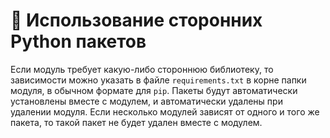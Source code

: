 # 🐍 Использование сторонних Python пакетов

Если модуль требует какую-либо стороннюю библиотеку, то зависимости можно указать в файле `requirements.txt` в корне папки модуля, в обычном формате для `pip`. Пакеты будут автоматически установлены вместе с модулем, и автоматически удалены при удалении модуля. Если несколько модулей зависят от одного и того же пакета, то такой пакет не будет удален вместе с модулем.
